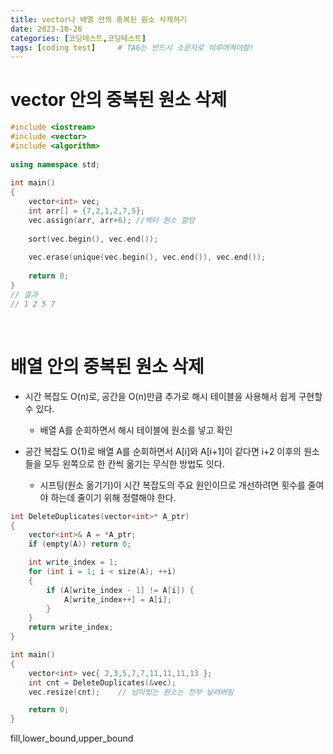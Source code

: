 ```yaml
---
title: vector나 배열 안의 중복된 원소 삭제하기
date: 2023-10-26
categories: [코딩테스트,코딩테스트]
tags: [coding test]		# TAG는 반드시 소문자로 이루어져야함!
---
```


# vector 안의 중복된 원소 삭제

```c++
#include <iostream>
#include <vector>
#include <algorithm>
 
using namespace std;
 
int main()
{
    vector<int> vec;
    int arr[] = {7,2,1,2,7,5};
    vec.assign(arr, arr+6); //벡터 원소 할당
    
    sort(vec.begin(), vec.end());
 
    vec.erase(unique(vec.begin(), vec.end()), vec.end());
 
    return 0;
}
// 결과
// 1 2 5 7
```

<br>

# 배열 안의 중복된 원소 삭제

* 시간 복잡도 O(n)로, 공간을 O(n)만큼 추가로 해시 테이블을 사용해서 쉽게 구현할 수 있다.

  * 배열 A를 순회하면서 해시 테이블에 원소를 넣고 확인

* 공간 복잡도 O(1)로 배열 A를 순회하면서 A[i]와 A[i+1]이 같다면 i+2 이후의 원소들을 모두 왼쪽으로 한 칸씩 옮기는 무식한 방법도 잇다.

  * 시프팅(원소 옮기기)이 시간 복잡도의 주요 원인이므로 개선하려면 횟수를 줄여야 하는데 줄이기 위해 정렬해야 한다.


```c++
int DeleteDuplicates(vector<int>* A_ptr)
{
    vector<int>& A = *A_ptr;
    if (empty(A)) return 0;

    int write_index = 1;
    for (int i = 1; i < size(A); ++i)
    {
        if (A[write_index - 1] != A[i]) {
            A[write_index++] = A[i];
        }
    }
    return write_index;
}

int main()
{
    vector<int> vec{ 2,3,5,7,7,11,11,11,13 };
    int cnt = DeleteDuplicates(&vec);
    vec.resize(cnt);    // 남아있는 원소는 전부 날려버림

    return 0;
}
```

fill,lower_bound,upper_bound